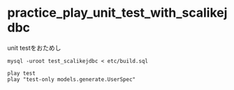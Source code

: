 practice_play_unit_test_with_scalikejdbc
========================================

unit testをおためし

```
mysql -uroot test_scalikejdbc < etc/build.sql
```

```
play test
play "test-only models.generate.UserSpec"
```
